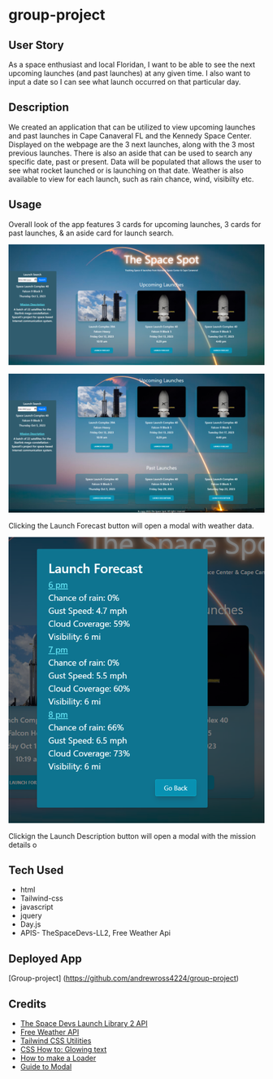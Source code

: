 # group-project

## User Story
As a space enthusiast and local Floridan, I want to be able  to see the next upcoming launches (and past launches) at any given time. I also want to input a date so I can see what launch occurred on that particular day.

## Description
We created an application that can be utilized to view upcoming launches and past launches in Cape Canaveral FL and the Kennedy Space Center. Displayed on the webpage are the 3 next launches, along with the 3 most previous launches. There is also an aside that can be used to search any specific date, past or present. Data will be populated that allows the user to see what rocket launched or is launching on that date. Weather is also available to view for each launch, such as rain chance, wind, visibilty etc.

## Usage
Overall look of the app features 3 cards for upcoming launches, 3 cards for past launches, & an aside card for launch search.

![initial appearance of app](assets\images\app_screenshot1.png)

![lower part of the app page](assets\images\app_screenshot2.png)

Clicking the Launch Forecast button will open a modal with weather data.

![modal image](assets\images\app_screenshot3.png)

Clickign the Launch Description button will open a modal with the mission details o


## Tech Used
* html
* Tailwind-css
* javascript 
* jquery
* Day.js
* APIS- TheSpaceDevs-LL2, Free Weather Api

## Deployed App
[Group-project] (https://github.com/andrewross4224/group-project)

## Credits

<ul>
    <li><a href="https://thespacedevs.com/llapi">The Space Devs Launch Library 2 API</a></li>
    <li><a href="https://www.weatherapi.com/">Free Weather API</a></li>
    <li><a href="https://tailwindcss.com/docs/utility-first">Tailwind CSS Utilities</a></li>
    <li><a href="https://www.w3schools.com/howto/howto_css_glowing_text.asp">CSS How to: Glowing text</a></li>
    <li><a href="https://www.w3schools.com/howto/howto_css_loader.asp">How to make a Loader</a></li>
    <li><a href="https://www.ayyaztech.com/blog/creating-a-dialoguemodal-with-tailwind-css-a-step-by-step-guide">Guide to Modal</a></li>
</ul>